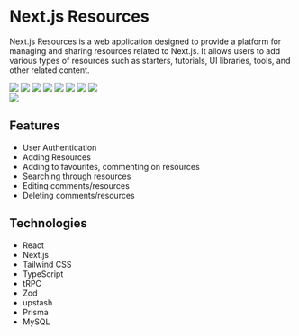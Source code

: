 # Next.js Resources

Next.js Resources is a web application designed to provide a platform for managing and sharing resources related to Next.js. It allows users to add various types of resources such as starters, tutorials, UI libraries, tools, and other related content.

<div style="display:flex, gap: 5px">
<img src="https://img.shields.io/badge/react-%2320232a.svg?style=for-the-badge&logo=react&logoColor=%2361DAFB" />
<img src="https://img.shields.io/badge/Next-black?style=for-the-badge&logo=next.js&logoColor=white" />
<img src="https://img.shields.io/badge/tailwindcss-%2338B2AC.svg?style=for-the-badge&logo=tailwind-css&logoColor=white" />
<img src="https://img.shields.io/badge/typescript-%23007ACC.svg?style=for-the-badge&logo=typescript&logoColor=white" />
<img src="https://img.shields.io/badge/Prisma-3982CE?style=for-the-badge&logo=Prisma&logoColor=white" />
<img src="https://img.shields.io/badge/mysql-%2300f.svg?style=for-the-badge&logo=mysql&logoColor=white" />
<img src="https://img.shields.io/badge/planetscale-%23000000.svg?style=for-the-badge&logo=planetscale&logoColor=white" />
<img src="https://img.shields.io/badge/vercel-%23000000.svg?style=for-the-badge&logo=vercel&logoColor=white" />
</div>

<img src="https://github.com/K-Sikora/nextjs-resources/assets/105585380/7b7d2160-3a7c-4ced-9604-1e23f125f67e" />

## Features

- User Authentication
- Adding Resources
- Adding to favourites, commenting on resources
- Searching through resources
- Editing comments/resources
- Deleting comments/resources

## Technologies

- React
- Next.js
- Tailwind CSS
- TypeScript
- tRPC
- Zod
- upstash
- Prisma
- MySQL
